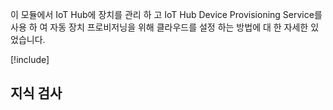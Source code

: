 이 모듈에서 IoT Hub에 장치를 관리 하 고 IoT Hub Device Provisioning Service를 사용 하 여 자동 장치 프로비저닝을 위해 클라우드를 설정 하는 방법에 대 한 자세한 있었습니다.

[!include[](../../../includes/azure-sandbox-cleanup.md)]

## <a name="knowledge-check"></a>지식 검사